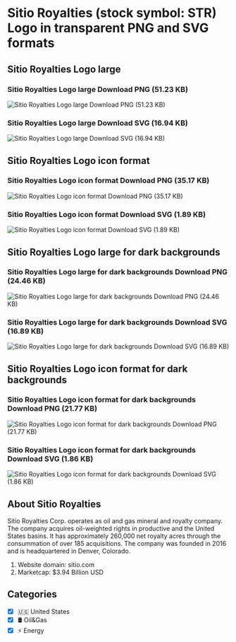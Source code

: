 # Sitio Royalties (stock symbol: STR) Logo in transparent PNG and SVG formats

## Sitio Royalties Logo large

### Sitio Royalties Logo large Download PNG (51.23 KB)

![Sitio Royalties Logo large Download PNG (51.23 KB)](/img/orig/STR_BIG-74e0d857.png)

### Sitio Royalties Logo large Download SVG (16.94 KB)

![Sitio Royalties Logo large Download SVG (16.94 KB)](/img/orig/STR_BIG-65cc177f.svg)

## Sitio Royalties Logo icon format

### Sitio Royalties Logo icon format Download PNG (35.17 KB)

![Sitio Royalties Logo icon format Download PNG (35.17 KB)](/img/orig/STR-b155c35b.png)

### Sitio Royalties Logo icon format Download SVG (1.89 KB)

![Sitio Royalties Logo icon format Download SVG (1.89 KB)](/img/orig/STR-75f80163.svg)

## Sitio Royalties Logo large for dark backgrounds

### Sitio Royalties Logo large for dark backgrounds Download PNG (24.46 KB)

![Sitio Royalties Logo large for dark backgrounds Download PNG (24.46 KB)](/img/orig/STR_BIG.D-33fe5e77.png)

### Sitio Royalties Logo large for dark backgrounds Download SVG (16.89 KB)

![Sitio Royalties Logo large for dark backgrounds Download SVG (16.89 KB)](/img/orig/STR_BIG.D-cbe9372c.svg)

## Sitio Royalties Logo icon format for dark backgrounds

### Sitio Royalties Logo icon format for dark backgrounds Download PNG (21.77 KB)

![Sitio Royalties Logo icon format for dark backgrounds Download PNG (21.77 KB)](/img/orig/STR.D-24ea6c21.png)

### Sitio Royalties Logo icon format for dark backgrounds Download SVG (1.86 KB)

![Sitio Royalties Logo icon format for dark backgrounds Download SVG (1.86 KB)](/img/orig/STR.D-4cab73fe.svg)

## About Sitio Royalties

Sitio Royalties Corp. operates as oil and gas mineral and royalty company. The company acquires oil-weighted rights in productive and the United States basins. It has approximately 260,000 net royalty acres through the consummation of over 185 acquisitions. The company was founded in 2016 and is headquartered in Denver, Colorado.

1. Website domain: sitio.com
2. Marketcap: $3.94 Billion USD


## Categories
- [x] 🇺🇸 United States
- [x] 🛢 Oil&Gas
- [x] ⚡ Energy
